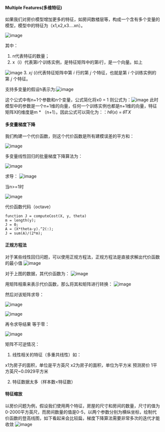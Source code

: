 #### Multiple Features(多维特征)
如果我们对房价模型增加更多的特征，如房间数楼层等，构成一个含有多个变量的模型，模型中的特征为（x1,x2,x3....xn）。


![image](https://github.com/jccjd/Coursera-Machine-Learning/blob/master/week-2/tu/week2_4.1.PNG?raw=true)


其中：
1. n代表特征的数量；
2. x（i）代表第i个训练实例，是特征矩阵中的第i行，是一个向量。如上

![image](https://github.com/jccjd/Coursera-Machine-Learning/blob/master/week-2/tu/44.PNG?raw=true)
3. 𝑥𝑗 (𝑖)代表特征矩阵中第 𝑖 行的第 𝑗 个特征，也就是第 𝑖 个训练实例的第 𝑗 个特征。 

支持多变量的假设h表示为:![image](https://github.com/jccjd/Coursera-Machine-Learning/blob/master/week-2/tu/4.1_44.PNG?raw=true)


这个公式中有n+1个参数和n个变量，公式简化将x0 = 1 则公式为：![image](https://github.com/jccjd/Coursera-Machine-Learning/blob/master/week-2/tu/week2_44.PNG?raw=true)
此时模型中的参数是一个n+1维的向量，任何一个训练实例也都是n+1维的向量，特征矩阵X的维度是m * （n+1）。因此公式可以简化为：：ℎ𝜃(𝑥) = 𝜃𝑇𝑋
 #### 多变量梯度下降
 
 我们构建一个代价函数，则这个代价函数是所有建模误差的平方和：
 
 ![image](https://github.com/jccjd/Coursera-Machine-Learning/blob/master/week-2/tu/tu_45.PNG?raw=true)
 

 
 多变量线性回归的批量梯度下降算法为：
 
 ![image](https://github.com/jccjd/Coursera-Machine-Learning/blob/master/week-2/tu/tu_45_2.PNG?raw=true)
 
 求导：
 ![image](https://github.com/jccjd/Coursera-Machine-Learning/blob/master/week-2/tu/tu_45_3.PNG?raw=true)
 
 当n>=1时
 
![image](https://github.com/jccjd/Coursera-Machine-Learning/blob/master/week-2/tu/tu_45_4.PNG?raw=true)


 代价函数代码（octave）
 ```
 function J = computeCost(X, y, theta)
 m = length(y); 
 J = 0;
 A = (X*theta-y).^2(:);
 J = sum(A)/(2*m);
 ```
#### 正规方程法
对于某些线性回归问题，可以使用正规方程法，正规方程法是直接求解出代价函数的最小值
![image](https://github.com/jccjd/Coursera-Machine-Learning/blob/master/week-2/tu/正规方程_1.PNG?raw=true)

对于上图的数据，其代价函数为：
![image](https://github.com/jccjd/Coursera-Machine-Learning/blob/master/week-2/tu/正规方程_2.PNG?raw=true)

用矩阵相乘来表示代价函数，那么将其和矩阵进行转换：
![image](https://github.com/jccjd/Coursera-Machine-Learning/blob/master/week-2/tu/正规方程_3.PNG?raw=true)

然后对该矩阵求导：

![image](https://github.com/jccjd/Coursera-Machine-Learning/blob/master/week-2/tu/正规方程_4.PNG?raw=true)

![image](https://github.com/jccjd/Coursera-Machine-Learning/blob/master/week-2/tu/正规方程_5.PNG?raw=true)


再令求导结果 等于零：

![image](https://github.com/jccjd/Coursera-Machine-Learning/blob/master/week-2/tu/正规方程_6.PNG?raw=true)

矩阵不可逆情况：

1. 线性相关的特征（多重共线性）如：

x1为房子的面积，单位是平方英尺
x2为房子的面积，单位为平方米
预测房价
1平方英尺~0.0929平方米

2. 特征数据太多（样本数<特征数）



#### 特征缩放
 以房价问题为例，假设我们使用两个特征，房屋的尺寸和房间的数量，尺寸的值为0-2000平方英尺，而房间数量的值是0-5，以两个参数分别为横纵坐标，绘制代价函数的登高线图，如下看起来会比较扁，梯度下降算法需要非常多次的迭代才能收敛
![image](https://github.com/jccjd/Coursera-Machine-Learning/blob/master/week-2/tu/4.3_46.PNG?raw=true)
